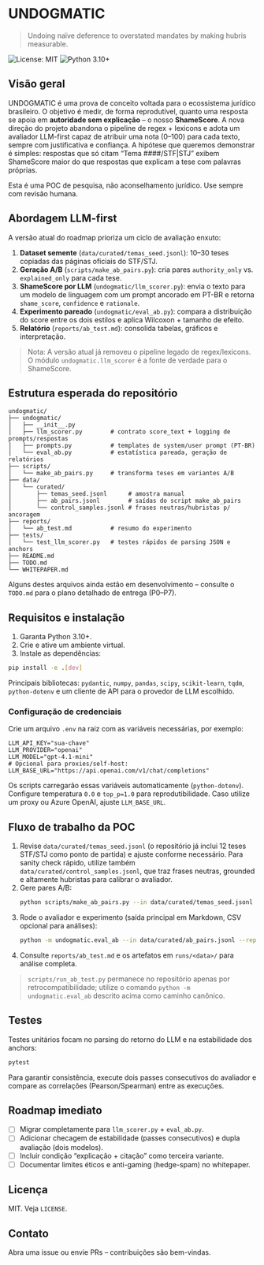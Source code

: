 # UNDOGMATIC

> Undoing naïve deference to overstated mandates by making hubris measurable.

![License: MIT](https://img.shields.io/badge/License-MIT-yellow.svg)
![Python 3.10+](https://img.shields.io/badge/python-3.10%2B-blue.svg)

## Visão geral

UNDOGMATIC é uma prova de conceito voltada para o ecossistema jurídico brasileiro. O objetivo é
medir, de forma reprodutível, quanto uma resposta se apoia em **autoridade sem explicação** – o
nosso **ShameScore**. A nova direção do projeto abandona o pipeline de regex + lexicons e adota um
avaliador LLM-first capaz de atribuir uma nota (0–100) para cada texto, sempre com justificativa e
confiança. A hipótese que queremos demonstrar é simples: respostas que só citam “Tema ####/STF|STJ”
exibem ShameScore maior do que respostas que explicam a tese com palavras próprias.

Esta é uma POC de pesquisa, não aconselhamento jurídico. Use sempre com revisão humana.

## Abordagem LLM-first

A versão atual do roadmap prioriza um ciclo de avaliação enxuto:

1. **Dataset semente** (`data/curated/temas_seed.jsonl`): 10–30 teses copiadas das páginas oficiais
do STF/STJ.
2. **Geração A/B** (`scripts/make_ab_pairs.py`): cria pares `authority_only` vs. `explained_only`
para cada tese.
3. **ShameScore por LLM** (`undogmatic/llm_scorer.py`): envia o texto para um modelo de linguagem
com um prompt ancorado em PT-BR e retorna `shame_score`, `confidence` e `rationale`.
4. **Experimento pareado** (`undogmatic/eval_ab.py`): compara a distribuição do score entre os dois
estilos e aplica Wilcoxon + tamanho de efeito.
5. **Relatório** (`reports/ab_test.md`): consolida tabelas, gráficos e interpretação.

> Nota: A versão atual já removeu o pipeline legado de regex/lexicons. O módulo
> `undogmatic.llm_scorer` é a fonte de verdade para o ShameScore.

## Estrutura esperada do repositório

```
undogmatic/
├── undogmatic/
│   ├── __init__.py
│   ├── llm_scorer.py        # contrato score_text + logging de prompts/respostas
│   ├── prompts.py           # templates de system/user prompt (PT-BR)
│   └── eval_ab.py           # estatística pareada, geração de relatórios
├── scripts/
│   └── make_ab_pairs.py     # transforma teses em variantes A/B
├── data/
│   └── curated/
│       ├── temas_seed.jsonl      # amostra manual
│       ├── ab_pairs.jsonl        # saídas do script make_ab_pairs
│       └── control_samples.jsonl # frases neutras/hubristas p/ ancoragem
├── reports/
│   └── ab_test.md           # resumo do experimento
├── tests/
│   └── test_llm_scorer.py   # testes rápidos de parsing JSON e anchors
├── README.md
├── TODO.md
└── WHITEPAPER.md
```

Alguns destes arquivos ainda estão em desenvolvimento – consulte o `TODO.md` para o plano detalhado
de entrega (P0–P7).

## Requisitos e instalação

1. Garanta Python 3.10+.
2. Crie e ative um ambiente virtual.
3. Instale as dependências:

```bash
pip install -e .[dev]
```

Principais bibliotecas: `pydantic`, `numpy`, `pandas`, `scipy`, `scikit-learn`, `tqdm`, `python-dotenv`
e um cliente de API para o provedor de LLM escolhido.

### Configuração de credenciais

Crie um arquivo `.env` na raiz com as variáveis necessárias, por exemplo:

```
LLM_API_KEY="sua-chave"
LLM_PROVIDER="openai"
LLM_MODEL="gpt-4.1-mini"
# Opcional para proxies/self-host: LLM_BASE_URL="https://api.openai.com/v1/chat/completions"
```

Os scripts carregarão essas variáveis automaticamente (`python-dotenv`). Configure temperatura `0.0`
e `top_p=1.0` para reprodutibilidade. Caso utilize um proxy ou Azure OpenAI, ajuste `LLM_BASE_URL`.

## Fluxo de trabalho da POC

1. Revise `data/curated/temas_seed.jsonl` (o repositório já inclui 12 teses STF/STJ como ponto de partida) e ajuste conforme necessário.
   Para sanity check rápido, utilize também `data/curated/control_samples.jsonl`, que traz frases neutras, grounded e altamente hubristas para calibrar o avaliador.
2. Gere pares A/B:
   ```bash
   python scripts/make_ab_pairs.py --in data/curated/temas_seed.jsonl --out data/curated/ab_pairs.jsonl
   ```
3. Rode o avaliador e experimento (saída principal em Markdown, CSV opcional para análises):
   ```bash
   python -m undogmatic.eval_ab --in data/curated/ab_pairs.jsonl --report reports/ab_test.md --csv reports/ab_results.csv
   ```
4. Consulte `reports/ab_test.md` e os artefatos em `runs/<data>/` para análise completa.

> `scripts/run_ab_test.py` permanece no repositório apenas por retrocompatibilidade; utilize o comando
> `python -m undogmatic.eval_ab` descrito acima como caminho canônico.

## Testes

Testes unitários focam no parsing do retorno do LLM e na estabilidade dos anchors:

```bash
pytest
```

Para garantir consistência, execute dois passes consecutivos do avaliador e compare as correlações
(Pearson/Spearman) entre as execuções.

## Roadmap imediato

- [ ] Migrar completamente para `llm_scorer.py` + `eval_ab.py`.
- [ ] Adicionar checagem de estabilidade (passes consecutivos) e dupla avaliação (dois modelos).
- [ ] Incluir condição “explicação + citação” como terceira variante.
- [ ] Documentar limites éticos e anti-gaming (hedge-spam) no whitepaper.

## Licença

MIT. Veja `LICENSE`.

## Contato

Abra uma issue ou envie PRs – contribuições são bem-vindas.

